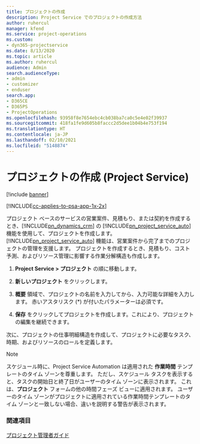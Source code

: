 ```yaml
---
title: プロジェクトの作成
description: Project Service でのプロジェクトの作成方法
author: ruhercul
manager: kfend
ms.service: project-operations
ms.custom:
- dyn365-projectservice
ms.date: 8/13/2020
ms.topic: article
ms.author: ruhercul
audience: Admin
search.audienceType:
- admin
- customizer
- enduser
search.app:
- D365CE
- D365PS
- ProjectOperations
ms.openlocfilehash: 93958f8e7654ebc4cb038ba7ca0c5e4e02f39937
ms.sourcegitcommit: 418fa1fe9d605b8faccc2d5dee1b04b4e753f194
ms.translationtype: HT
ms.contentlocale: ja-JP
ms.lasthandoff: 02/10/2021
ms.locfileid: "5148874"
---
```

# <a name="create-a-project-project-service"></a>プロジェクトの作成 (Project Service)

[!include [banner](../includes/psa-now-project-operations.md)]

[!INCLUDE[cc-applies-to-psa-app-1x-2x](../includes/cc-applies-to-psa-app-1x-2x.md)]

プロジェクト ベースのサービスの営業案件、見積もり、または契約を作成するとき、[!INCLUDE[pn_dynamics_crm](../includes/pn-dynamics-crm.md)] の [!INCLUDE[pn_project_service_auto](../includes/pn-project-service-auto.md)] 機能を使用して、プロジェクトを作成します。 [!INCLUDE[pn_project_service_auto](../includes/pn-project-service-auto.md)] 機能は、営業案件から完了までのプロジェクトの管理を支援します。 プロジェクトを作成するとき、見積もり、コスト予測、およびリソース管理に影響する作業分解構造も作成します。  
  
1.  **Project Service > プロジェクト** の順に移動します。  
  
2.  **新しいプロジェクト** をクリックします。  
  
3.  **概要** 領域で、プロジェクトの名前を入力してから、入力可能な詳細を入力します。 赤いアスタリスク (*) が付いたパラメーターは必須です。  
  
4.  **保存** をクリックしてプロジェクトを作成します。これにより、プロジェクトの編集を継続できます。  
  
次に、プロジェクトの仕事明細構造を作成して、プロジェクトに必要なタスク、時期、およびリソースのロールを定義します。  

> [!NOTE]
> スケジュール時に、Project Service Automation は適用された **作業時間** テンプレートのタイム ゾーンを尊重します。 ただし、スケジュール タスクを表示すると、タスクの開始日と終了日がユーザーのタイム ゾーンに表示されます。 これは、**プロジェクト** フォームの他の時間フェーズ ビューに適用されます。 ユーザーのタイム ゾーンがプロジェクトに適用されている作業時間テンプレートのタイム ゾーンと一致しない場合、違いを説明する警告が表示されます。 
  
### <a name="see-also"></a>関連項目  
 [プロジェクト管理者ガイド](../psa/project-manager-guide.md)
